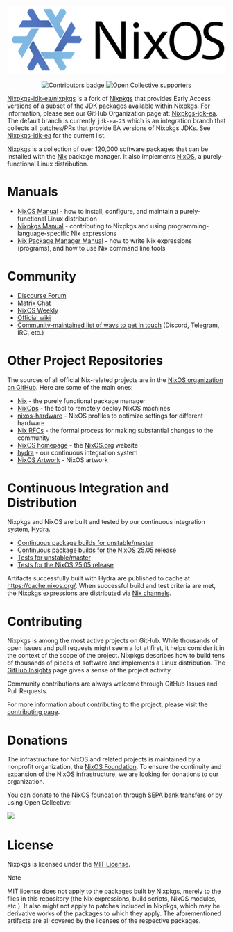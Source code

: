 <p align="center">
  <a href="https://nixos.org">
    <picture>
      <source media="(prefers-color-scheme: light)" srcset="https://raw.githubusercontent.com/NixOS/nixos-artwork/master/logo/nixos.svg">
      <source media="(prefers-color-scheme: dark)" srcset="https://raw.githubusercontent.com/NixOS/nixos-artwork/master/logo/nixos-white.svg">
      <img src="https://raw.githubusercontent.com/NixOS/nixos-artwork/master/logo/nixos.svg" width="500px" alt="NixOS logo">
    </picture>
  </a>
</p>

<p align="center">
  <a href="CONTRIBUTING.md"><img src="https://img.shields.io/github/contributors-anon/NixOS/nixpkgs" alt="Contributors badge" /></a>
  <a href="https://opencollective.com/nixos"><img src="https://opencollective.com/nixos/tiers/supporter/badge.svg?label=supporters&color=brightgreen" alt="Open Collective supporters" /></a>
</p>

[Nixpkgs-jdk-ea/nixpkgs](https://github.com/nixpkgs-jdk-ea/nixpkgs) is a fork of [Nixpkgs](https://github.com/nixos/nixpkgs) that provides Early Access versions of a subset of the JDK packages available within Nixpkgs. For information, please see our GitHub Organization page at: [Nixpkgs-jdk-ea](https://github.com/nixpkgs-jdk-ea). The default branch is currently `jdk-ea-25` which is an integration branch that collects all patches/PRs that provide EA versions of Nixpkgs JDKs. See [Nixpkgs-jdk-ea](https://github.com/nixpkgs-jdk-ea) for the current list.

[Nixpkgs](https://github.com/nixos/nixpkgs) is a collection of over 120,000 software packages that can be installed with the [Nix](https://nixos.org/nix/) package manager.
It also implements [NixOS](https://nixos.org/nixos/), a purely-functional Linux distribution.

# Manuals

* [NixOS Manual](https://nixos.org/nixos/manual) - how to install, configure, and maintain a purely-functional Linux distribution
* [Nixpkgs Manual](https://nixos.org/nixpkgs/manual/) - contributing to Nixpkgs and using programming-language-specific Nix expressions
* [Nix Package Manager Manual](https://nixos.org/nix/manual) - how to write Nix expressions (programs), and how to use Nix command line tools

# Community

* [Discourse Forum](https://discourse.nixos.org/)
* [Matrix Chat](https://matrix.to/#/#space:nixos.org)
* [NixOS Weekly](https://weekly.nixos.org/)
* [Official wiki](https://wiki.nixos.org/)
* [Community-maintained list of ways to get in touch](https://wiki.nixos.org/wiki/Get_In_Touch#Chat) (Discord, Telegram, IRC, etc.)

# Other Project Repositories

The sources of all official Nix-related projects are in the [NixOS organization on GitHub](https://github.com/NixOS/).
Here are some of the main ones:

* [Nix](https://github.com/NixOS/nix) - the purely functional package manager
* [NixOps](https://github.com/NixOS/nixops) - the tool to remotely deploy NixOS machines
* [nixos-hardware](https://github.com/NixOS/nixos-hardware) - NixOS profiles to optimize settings for different hardware
* [Nix RFCs](https://github.com/NixOS/rfcs) - the formal process for making substantial changes to the community
* [NixOS homepage](https://github.com/NixOS/nixos-homepage) - the [NixOS.org](https://nixos.org) website
* [hydra](https://github.com/NixOS/hydra) - our continuous integration system
* [NixOS Artwork](https://github.com/NixOS/nixos-artwork) - NixOS artwork

# Continuous Integration and Distribution

Nixpkgs and NixOS are built and tested by our continuous integration system, [Hydra](https://hydra.nixos.org/).

* [Continuous package builds for unstable/master](https://hydra.nixos.org/jobset/nixos/trunk-combined)
* [Continuous package builds for the NixOS 25.05 release](https://hydra.nixos.org/jobset/nixos/release-25.05)
* [Tests for unstable/master](https://hydra.nixos.org/job/nixos/trunk-combined/tested#tabs-constituents)
* [Tests for the NixOS 25.05 release](https://hydra.nixos.org/job/nixos/release-25.05/tested#tabs-constituents)

Artifacts successfully built with Hydra are published to cache at https://cache.nixos.org/.
When successful build and test criteria are met, the Nixpkgs expressions are distributed via [Nix channels](https://nix.dev/manual/nix/stable/command-ref/nix-channel.html).

# Contributing

Nixpkgs is among the most active projects on GitHub.
While thousands of open issues and pull requests might seem a lot at first, it helps consider it in the context of the scope of the project.
Nixpkgs describes how to build tens of thousands of pieces of software and implements a Linux distribution.
The [GitHub Insights](https://github.com/NixOS/nixpkgs/pulse) page gives a sense of the project activity.

Community contributions are always welcome through GitHub Issues and Pull Requests.

For more information about contributing to the project, please visit the [contributing page](CONTRIBUTING.md).

# Donations

The infrastructure for NixOS and related projects is maintained by a nonprofit organization, the [NixOS Foundation](https://nixos.org/nixos/foundation.html).
To ensure the continuity and expansion of the NixOS infrastructure, we are looking for donations to our organization.

You can donate to the NixOS foundation through [SEPA bank transfers](https://nixos.org/donate.html) or by using Open Collective:

<a href="https://opencollective.com/nixos#support"><img src="https://opencollective.com/nixos/tiers/supporter.svg?width=890" /></a>

# License

Nixpkgs is licensed under the [MIT License](COPYING).

> [!Note]
> MIT license does not apply to the packages built by Nixpkgs, merely to the files in this repository (the Nix expressions, build scripts, NixOS modules, etc.).
It also might not apply to patches included in Nixpkgs, which may be derivative works of the packages to which they apply.
The aforementioned artifacts are all covered by the licenses of the respective packages.
